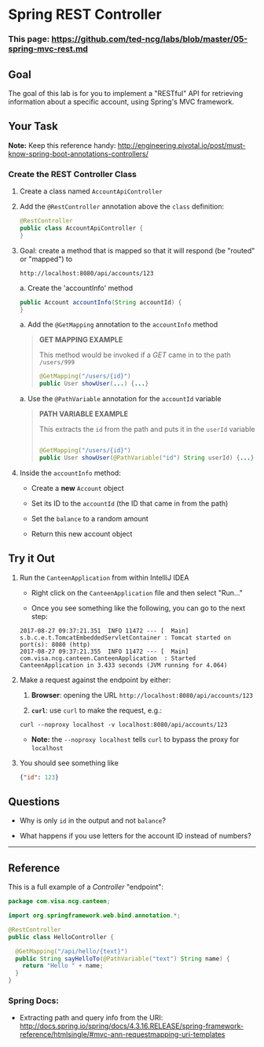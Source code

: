 # Spring REST Controller

### This page: https://github.com/ted-ncg/labs/blob/master/05-spring-mvc-rest.md

## Goal

The goal of this lab is for you to implement a "RESTful" API for retrieving information about a specific account, using Spring's MVC framework.

## Your Task

**Note:** Keep this reference handy: http://engineering.pivotal.io/post/must-know-spring-boot-annotations-controllers/

### Create the REST Controller Class

1. Create a class named `AccountApiController`

1. Add the `@RestController` annotation above the `class` definition:

   ```java
   @RestController
   public class AccountApiController {
   }
   ```
 
1. Goal: create a method that is mapped so that it will respond (be "routed" or "mapped") to

   ```
   http://localhost:8080/api/accounts/123
   ``` 

   a. Create the 'accountInfo' method
   
      ```java
      public Account accountInfo(String accountId) { 
      }
      ```

   a. Add the `@GetMapping` annotation to the `accountInfo` method
    
      >**GET MAPPING EXAMPLE**
      >
      >This method would be invoked if a *GET* came in to the path `/users/999`
      >
      >```java
      >@GetMapping("/users/{id}")
      >public User showUser(...) {...}
      >```
    
   a. Use the `@PathVariable` annotation for the `accountId` variable
    
      >**PATH VARIABLE EXAMPLE**
      >
      >This extracts the `id` from the path and puts it in the `userId` variable
      >
      >```java
      >
      >@GetMapping("/users/{id}")
      >public User showUser(@PathVariable("id") String userId) {...}
      >```

1. Inside the `accountInfo` method:
 
   * Create a **new** `Account` object
   
   * Set its ID to the `accountId` (the ID that came in from the path)
   
   * Set the `balance` to a random amount
   
   * Return this new account object

## Try it Out    

1. Run the `CanteenApplication` from within IntelliJ IDEA

   * Right click on the `CanteenApplication` file and then select "Run..."
 
   * Once you see something like the following, you can go to the next step:

   ```
   2017-08-27 09:37:21.351  INFO 11472 --- [  Main] s.b.c.e.t.TomcatEmbeddedServletContainer : Tomcat started on port(s): 8080 (http)
   2017-08-27 09:37:21.355  INFO 11472 --- [  Main] com.visa.ncg.canteen.CanteenApplication  : Started CanteenApplication in 3.433 seconds (JVM running for 4.064)
   ```

1. Make a request against the endpoint by either:
 
    1. **Browser**: opening the URL `http://localhost:8080/api/accounts/123`

    1. **`curl`**: use `curl` to make the request, e.g.:
      ```
      curl --noproxy localhost -v localhost:8080/api/accounts/123
      ```

      * **Note:** the `--noproxy localhost` tells `curl` to bypass the proxy for `localhost`

1. You should see something like

    ```json
    {"id": 123}
    ```

## Questions

* Why is only `id` in the output and not `balance`?

* What happens if you use letters for the account ID instead of numbers?

----

## Reference

This is a full example of a *Controller* "endpoint":
  
```java
package com.visa.ncg.canteen;

import org.springframework.web.bind.annotation.*;

@RestController
public class HelloController {

  @GetMapping("/api/hello/{text}")
  public String sayHelloTo(@PathVariable("text") String name) {
    return "Hello " + name;
  }
}  
```

### Spring Docs:

* Extracting path and query info from the URI: http://docs.spring.io/spring/docs/4.3.16.RELEASE/spring-framework-reference/htmlsingle/#mvc-ann-requestmapping-uri-templates
